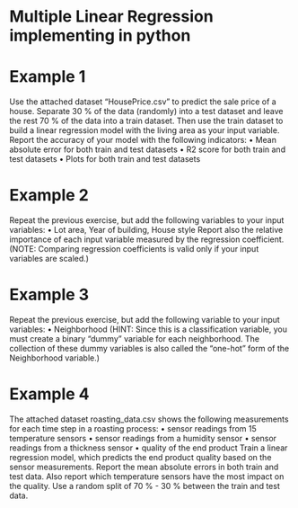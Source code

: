 # Multiple Linear Regression implementing in python

# Example 1
Use the attached dataset “HousePrice.csv” to predict the sale price of a house. Separate 30 % of the data (randomly) into a test dataset and leave the rest 70 % of the data into a train dataset. Then use the train dataset to build a linear regression model with the living area as your input variable. Report the accuracy of your model with the following indicators:
•
Mean absolute error for both train and test datasets
•
R2 score for both train and test datasets
•
Plots for both train and test datasets
# Example 2

Repeat the previous exercise, but add the following variables to your input variables:
•
Lot area, Year of building, House style
Report also the relative importance of each input variable measured by the regression coefficient.
(NOTE: Comparing regression coefficients is valid only if your input variables are scaled.)
# Example 3

Repeat the previous exercise, but add the following variable to your input variables:
•
Neighborhood
(HINT: Since this is a classification variable, you must create a binary “dummy” variable for each neighborhood. The collection of these dummy variables is also called the “one-hot” form of the Neighborhood variable.)

# Example 4
The attached dataset roasting_data.csv shows the following measurements for each time step in a roasting process:
•
sensor readings from 15 temperature sensors
•
sensor readings from a humidity sensor
•
sensor readings from a thickness sensor
•
quality of the end product
Train a linear regression model, which predicts the end product quality based on the sensor measurements. Report the mean absolute errors in both train and test data. Also report which temperature sensors have the most impact on the quality. Use a random split of 70 % - 30 % between the train and test data.
